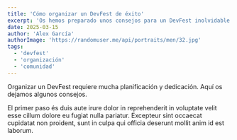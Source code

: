 ```yaml
---
title: 'Cómo organizar un DevFest de éxito'
excerpt: 'Os hemos preparado unos consejos para un DevFest inolvidable'
date: 2025-03-15
author: 'Alex García'
authorImage: 'https://randomuser.me/api/portraits/men/32.jpg'
tags:
  - 'devfest'
  - 'organización'
  - 'comunidad'
---
```


Organizar un DevFest requiere mucha planificación y dedicación. Aquí os dejamos algunos consejos.

El primer paso és duis aute irure dolor in reprehenderit in voluptate velit esse cillum dolore eu fugiat nulla pariatur. Excepteur sint occaecat cupidatat non proident, sunt in culpa qui officia deserunt mollit anim id est laborum.

